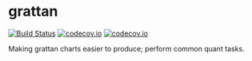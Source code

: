 # grattan
[![Build Status](https://travis-ci.org/HughParsonage/grattan.svg?branch=master)](https://travis-ci.org/HughParsonage/grattan)
[![codecov.io](https://codecov.io/github/HughParsonage/grattan/coverage.svg?branch=master)](https://codecov.io/github/HughParsonage/grattan?branch=master)
[![codecov.io](https://codecov.io/github/HughParsonage/grattan/coverage.svg?branch=CRAN-2016)](https://codecov.io/github/HughParsonage/grattan?branch=CRAN-2016)

Making grattan charts easier to produce; perform common quant tasks.

